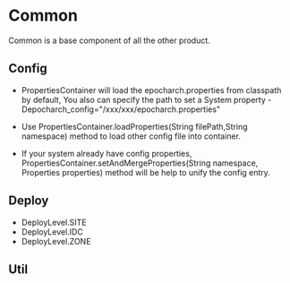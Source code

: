# Common
 Common is a base component of all the other product.
 
 ## Config
 * PropertiesContainer will load the epocharch.properties from classpath by default, You also can specify the path to set a System property -Depocharch_config="/xxx/xxx/epocharch.properties"
 
 * Use PropertiesContainer.loadProperties(String filePath,String namespace) method to load other config file into container.
 
 * If your system already have config properties, PropertiesContainer.setAndMergeProperties(String namespace, Properties properties) method will be help to unify the config entry. 
 
 ## Deploy 
 * DeployLevel.SITE
 * DeployLevel.IDC
 * DeployLevel.ZONE
 
 ## Util
